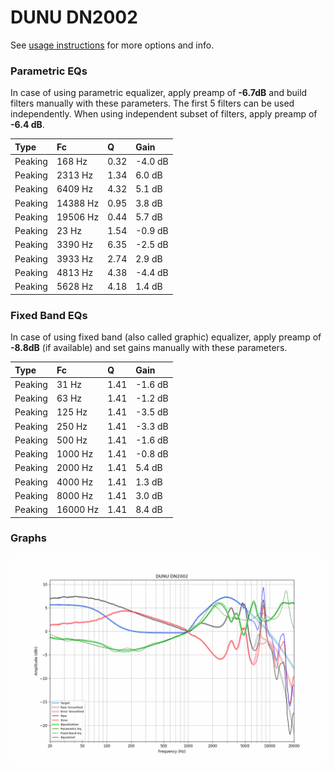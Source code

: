 # DUNU DN2002
See [usage instructions](https://github.com/jaakkopasanen/AutoEq#usage) for more options and info.

### Parametric EQs
In case of using parametric equalizer, apply preamp of **-6.7dB** and build filters manually
with these parameters. The first 5 filters can be used independently.
When using independent subset of filters, apply preamp of **-6.4 dB**.

| Type    | Fc       |    Q | Gain    |
|:--------|:---------|:-----|:--------|
| Peaking | 168 Hz   | 0.32 | -4.0 dB |
| Peaking | 2313 Hz  | 1.34 | 6.0 dB  |
| Peaking | 6409 Hz  | 4.32 | 5.1 dB  |
| Peaking | 14388 Hz | 0.95 | 3.8 dB  |
| Peaking | 19506 Hz | 0.44 | 5.7 dB  |
| Peaking | 23 Hz    | 1.54 | -0.9 dB |
| Peaking | 3390 Hz  | 6.35 | -2.5 dB |
| Peaking | 3933 Hz  | 2.74 | 2.9 dB  |
| Peaking | 4813 Hz  | 4.38 | -4.4 dB |
| Peaking | 5628 Hz  | 4.18 | 1.4 dB  |

### Fixed Band EQs
In case of using fixed band (also called graphic) equalizer, apply preamp of **-8.8dB**
(if available) and set gains manually with these parameters.

| Type    | Fc       |    Q | Gain    |
|:--------|:---------|:-----|:--------|
| Peaking | 31 Hz    | 1.41 | -1.6 dB |
| Peaking | 63 Hz    | 1.41 | -1.2 dB |
| Peaking | 125 Hz   | 1.41 | -3.5 dB |
| Peaking | 250 Hz   | 1.41 | -3.3 dB |
| Peaking | 500 Hz   | 1.41 | -1.6 dB |
| Peaking | 1000 Hz  | 1.41 | -0.8 dB |
| Peaking | 2000 Hz  | 1.41 | 5.4 dB  |
| Peaking | 4000 Hz  | 1.41 | 1.3 dB  |
| Peaking | 8000 Hz  | 1.41 | 3.0 dB  |
| Peaking | 16000 Hz | 1.41 | 8.4 dB  |

### Graphs
![](./DUNU%20DN2002.png)